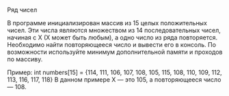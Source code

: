 Ряд чисел

В программе инициализирован массив из 15 целых положительных чисел. Эти числа являются множеством из 14 последовательных чисел, начиная с Х (Х может быть любым), а одно число из ряда повторяется. Необходимо найти повторяющееся число и вывести его в консоль. По возможности используйте минимум дополнительной памяти и проходов по массиву.

Пример:
int numbers[15] = {114, 111, 106, 107, 108, 105, 115, 108, 110, 109, 112, 113, 116, 117, 118}
В данном примере Х — это 105, а повторяющееся число — 108.

